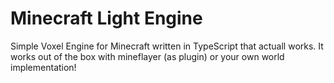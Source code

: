 # Minecraft Light Engine

Simple Voxel Engine for Minecraft written in TypeScript that actuall works. It works out of the box with mineflayer (as plugin) or your own world implementation!
